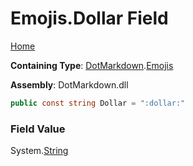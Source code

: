 # Emojis\.Dollar Field

[Home](../../../README.md)

**Containing Type**: [DotMarkdown](../../README.md)\.[Emojis](../README.md)

**Assembly**: DotMarkdown\.dll

```csharp
public const string Dollar = ":dollar:"
```

### Field Value

System\.[String](https://docs.microsoft.com/en-us/dotnet/api/system.string)